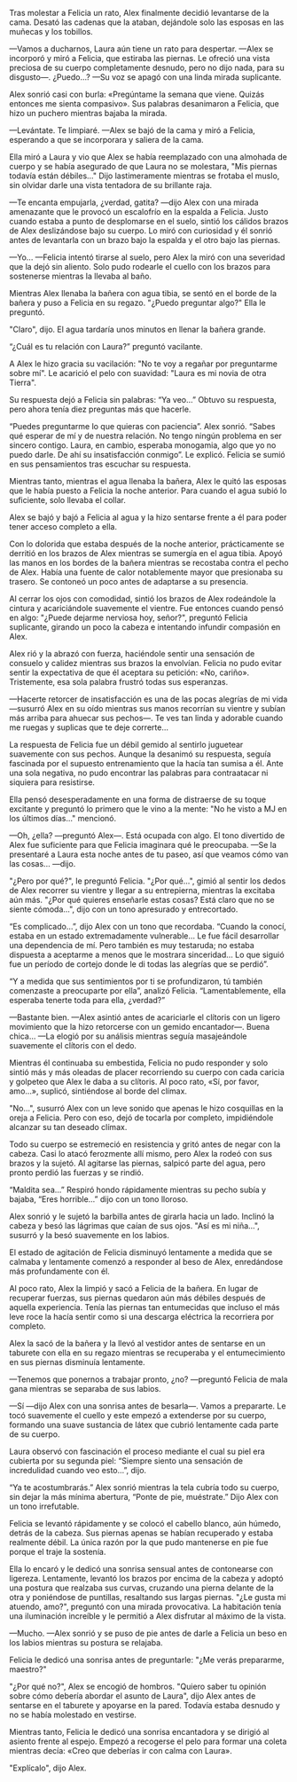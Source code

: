 
Tras molestar a Felicia un rato, Alex finalmente decidió levantarse de la cama. Desató las cadenas que la ataban, dejándole solo las esposas en las muñecas y los tobillos.

—Vamos a ducharnos, Laura aún tiene un rato para despertar. —Alex se incorporó y miró a Felicia, que estiraba las piernas. Le ofreció una vista preciosa de su cuerpo completamente desnudo, pero no dijo nada, para su disgusto—. ¿Puedo...? —Su ​​voz se apagó con una linda mirada suplicante.

Alex sonrió casi con burla: «Pregúntame la semana que viene. Quizás entonces me sienta compasivo». Sus palabras desanimaron a Felicia, que hizo un puchero mientras bajaba la mirada.

—Levántate. Te limpiaré. —Alex se bajó de la cama y miró a Felicia, esperando a que se incorporara y saliera de la cama.

Ella miró a Laura y vio que Alex se había reemplazado con una almohada de cuerpo y se había asegurado de que Laura no se molestara, "Mis piernas todavía están débiles..." Dijo lastimeramente mientras se frotaba el muslo, sin olvidar darle una vista tentadora de su brillante raja.

—Te encanta empujarla, ¿verdad, gatita? —dijo Alex con una mirada amenazante que le provocó un escalofrío en la espalda a Felicia. Justo cuando estaba a punto de desplomarse en el suelo, sintió los cálidos brazos de Alex deslizándose bajo su cuerpo. Lo miró con curiosidad y él sonrió antes de levantarla con un brazo bajo la espalda y el otro bajo las piernas.

—Yo... —Felicia intentó tirarse al suelo, pero Alex la miró con una severidad que la dejó sin aliento. Solo pudo rodearle el cuello con los brazos para sostenerse mientras la llevaba al baño.

Mientras Alex llenaba la bañera con agua tibia, se sentó en el borde de la bañera y puso a Felicia en su regazo. "¿Puedo preguntar algo?" Ella le preguntó.

"Claro", dijo. El agua tardaría unos minutos en llenar la bañera grande.

“¿Cuál es tu relación con Laura?” preguntó vacilante.

A Alex le hizo gracia su vacilación: "No te voy a regañar por preguntarme sobre mí". Le acarició el pelo con suavidad: "Laura es mi novia de otra Tierra".

Su respuesta dejó a Felicia sin palabras: “Ya veo…” Obtuvo su respuesta, pero ahora tenía diez preguntas más que hacerle.

“Puedes preguntarme lo que quieras con paciencia”. Alex sonrió. “Sabes qué esperar de mí y de nuestra relación. No tengo ningún problema en ser sincero contigo. Laura, en cambio, esperaba monogamia, algo que yo no puedo darle. De ahí su insatisfacción conmigo”. Le explicó. Felicia se sumió en sus pensamientos tras escuchar su respuesta.

Mientras tanto, mientras el agua llenaba la bañera, Alex le quitó las esposas que le había puesto a Felicia la noche anterior. Para cuando el agua subió lo suficiente, solo llevaba el collar.

Alex se bajó y bajó a Felicia al agua y la hizo sentarse frente a él para poder tener acceso completo a ella.

Con lo dolorida que estaba después de la noche anterior, prácticamente se derritió en los brazos de Alex mientras se sumergía en el agua tibia. Apoyó las manos en los bordes de la bañera mientras se recostaba contra el pecho de Alex. Había una fuente de calor notablemente mayor que presionaba su trasero. Se contoneó un poco antes de adaptarse a su presencia.

Al cerrar los ojos con comodidad, sintió los brazos de Alex rodeándole la cintura y acariciándole suavemente el vientre. Fue entonces cuando pensó en algo: "¿Puede dejarme nerviosa hoy, señor?", preguntó Felicia suplicante, girando un poco la cabeza e intentando infundir compasión en Alex.

Alex rió y la abrazó con fuerza, haciéndole sentir una sensación de consuelo y calidez mientras sus brazos la envolvían. Felicia no pudo evitar sentir la expectativa de que él aceptara su petición: «No, cariño». Tristemente, esa sola palabra frustró todas sus esperanzas.

—Hacerte retorcer de insatisfacción es una de las pocas alegrías de mi vida —susurró Alex en su oído mientras sus manos recorrían su vientre y subían más arriba para ahuecar sus pechos—. Te ves tan linda y adorable cuando me ruegas y suplicas que te deje correrte...

La respuesta de Felicia fue un débil gemido al sentirlo juguetear suavemente con sus pechos. Aunque la desanimó su respuesta, seguía fascinada por el supuesto entrenamiento que la hacía tan sumisa a él. Ante una sola negativa, no pudo encontrar las palabras para contraatacar ni siquiera para resistirse.

Ella pensó desesperadamente en una forma de distraerse de su toque excitante y preguntó lo primero que le vino a la mente: "No he visto a MJ en los últimos días..." mencionó.

—Oh, ¿ella? —preguntó Alex—. Está ocupada con algo. El tono divertido de Alex fue suficiente para que Felicia imaginara qué le preocupaba. —Se la presentaré a Laura esta noche antes de tu paseo, así que veamos cómo van las cosas... —dijo.

"¿Pero por qué?", ​​le preguntó Felicia. "¿Por qué...", gimió al sentir los dedos de Alex recorrer su vientre y llegar a su entrepierna, mientras la excitaba aún más. "¿Por qué quieres enseñarle estas cosas? Está claro que no se siente cómoda...", dijo con un tono apresurado y entrecortado.

“Es complicado…”, dijo Alex con un tono que recordaba. “Cuando la conocí, estaba en un estado extremadamente vulnerable… Le fue fácil desarrollar una dependencia de mí. Pero también es muy testaruda; no estaba dispuesta a aceptarme a menos que le mostrara sinceridad… Lo que siguió fue un período de cortejo donde le di todas las alegrías que se perdió”.

“Y a medida que sus sentimientos por ti se profundizaron, tú también comenzaste a preocuparte por ella”, analizó Felicia. “Lamentablemente, ella esperaba tenerte toda para ella, ¿verdad?”

—Bastante bien. —Alex asintió antes de acariciarle el clítoris con un ligero movimiento que la hizo retorcerse con un gemido encantador—. Buena chica... —La elogió por su análisis mientras seguía masajeándole suavemente el clítoris con el dedo.

Mientras él continuaba su embestida, Felicia no pudo responder y solo sintió más y más oleadas de placer recorriendo su cuerpo con cada caricia y golpeteo que Alex le daba a su clítoris. Al poco rato, «Sí, por favor, amo...», suplicó, sintiéndose al borde del clímax.

"No...", susurró Alex con un leve sonido que apenas le hizo cosquillas en la oreja a Felicia. Pero con eso, dejó de tocarla por completo, impidiéndole alcanzar su tan deseado clímax.

Todo su cuerpo se estremeció en resistencia y gritó antes de negar con la cabeza. Casi lo atacó ferozmente allí mismo, pero Alex la rodeó con sus brazos y la sujetó. Al agitarse las piernas, salpicó parte del agua, pero pronto perdió las fuerzas y se rindió.

“Maldita sea…” Respiró hondo rápidamente mientras su pecho subía y bajaba, “Eres horrible…” dijo con un tono lloroso.

Alex sonrió y le sujetó la barbilla antes de girarla hacia un lado. Inclinó la cabeza y besó las lágrimas que caían de sus ojos. "Así es mi niña...", susurró y la besó suavemente en los labios.

El estado de agitación de Felicia disminuyó lentamente a medida que se calmaba y lentamente comenzó a responder al beso de Alex, enredándose más profundamente con él.

Al poco rato, Alex la limpió y sacó a Felicia de la bañera. En lugar de recuperar fuerzas, sus piernas quedaron aún más débiles después de aquella experiencia. Tenía las piernas tan entumecidas que incluso el más leve roce la hacía sentir como si una descarga eléctrica la recorriera por completo.

Alex la sacó de la bañera y la llevó al vestidor antes de sentarse en un taburete con ella en su regazo mientras se recuperaba y el entumecimiento en sus piernas disminuía lentamente.

—Tenemos que ponernos a trabajar pronto, ¿no? —preguntó Felicia de mala gana mientras se separaba de sus labios.

—Sí —dijo Alex con una sonrisa antes de besarla—. Vamos a prepararte. Le tocó suavemente el cuello y este empezó a extenderse por su cuerpo, formando una suave sustancia de látex que cubrió lentamente cada parte de su cuerpo.

Laura observó con fascinación el proceso mediante el cual su piel era cubierta por su segunda piel: “Siempre siento una sensación de incredulidad cuando veo esto…”, dijo.

“Ya te acostumbrarás.” Alex sonrió mientras la tela cubría todo su cuerpo, sin dejar la más mínima abertura, “Ponte de pie, muéstrate.” Dijo Alex con un tono irrefutable.

Felicia se levantó rápidamente y se colocó el cabello blanco, aún húmedo, detrás de la cabeza. Sus piernas apenas se habían recuperado y estaba realmente débil. La única razón por la que pudo mantenerse en pie fue porque el traje la sostenía.

Ella lo encaró y le dedicó una sonrisa sensual antes de contonearse con ligereza. Lentamente, levantó los brazos por encima de la cabeza y adoptó una postura que realzaba sus curvas, cruzando una pierna delante de la otra y poniéndose de puntillas, resaltando sus largas piernas. "¿Le gusta mi atuendo, amo?", preguntó con una mirada provocativa. La habitación tenía una iluminación increíble y le permitió a Alex disfrutar al máximo de la vista.

—Mucho. —Alex sonrió y se puso de pie antes de darle a Felicia un beso en los labios mientras su postura se relajaba.

Felicia le dedicó una sonrisa antes de preguntarle: "¿Me verás prepararme, maestro?"

"¿Por qué no?", Alex se encogió de hombros. "Quiero saber tu opinión sobre cómo debería abordar el asunto de Laura", dijo Alex antes de sentarse en el taburete y apoyarse en la pared. Todavía estaba desnudo y no se había molestado en vestirse.

Mientras tanto, Felicia le dedicó una sonrisa encantadora y se dirigió al asiento frente al espejo. Empezó a recogerse el pelo para formar una coleta mientras decía: «Creo que deberías ir con calma con Laura».

"Explícalo", dijo Alex.
